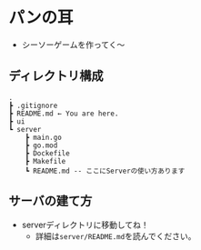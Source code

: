 # パンの耳

- シーソーゲームを作ってく〜

## ディレクトリ構成
```
.
┣ .gitignore
┣ README.md ← You are here.
┣ ui
┗ server
    ┣ main.go
    ┣ go.mod
    ┣ Dockefile
    ┣ Makefile
    ┗ README.md -- ここにServerの使い方あります
```

## サーバの建て方
- serverディレクトリに移動してね！
  - 詳細は`server/README.md`を読んでください。